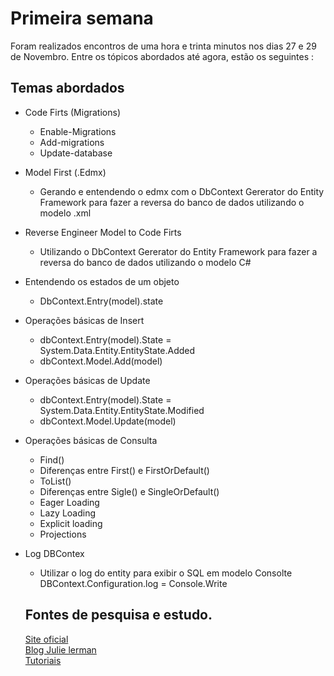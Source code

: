 # Primeira semana 

Foram realizados encontros de uma hora e trinta minutos nos dias 27 e 29 de Novembro. Entre os tópicos abordados até agora, estão os seguintes :

## Temas abordados

* Code Firts (Migrations)
  * Enable-Migrations
  * Add-migrations
  * Update-database
* Model First (.Edmx)
  * Gerando e entendendo o edmx com o DbContext Gererator do Entity Framework para fazer a reversa do banco de dados utilizando o modelo .xml
* Reverse Engineer Model to Code Firts
  * Utilizando o DbContext Gererator do Entity Framework para fazer a reversa do banco de dados utilizando o modelo C#
* Entendendo os estados de um objeto
  * DbContext.Entry(model).state 
* Operações básicas de Insert
  * dbContext.Entry(model).State = System.Data.Entity.EntityState.Added 
  * dbContext.Model.Add(model)
* Operações básicas de Update
  * dbContext.Entry(model).State = System.Data.Entity.EntityState.Modified 
  * dbContext.Model.Update(model)
* Operações básicas de Consulta
  * Find()
  * Diferenças entre First() e FirstOrDefault()
  * ToList()
  * Diferenças entre Sigle() e SingleOrDefault()
  * Eager Loading 
  * Lazy Loading 
  * Explicit loading 
  * Projections
* Log DBContex
  * Utilizar o log do entity para exibir o SQL em modelo Consolte DBContext.Configuration.log = Console.Write
  
  ## Fontes de pesquisa e estudo.
  [Site oficial](https://docs.microsoft.com/pt-br/ef/ "Site Oficial")  
  [Blog Julie lerman](http://thedatafarm.com/blog/ "Blog Julie lerman")  
  [Tutoriais](http://www.entityframeworktutorial.net "Tutoriais")  
